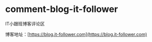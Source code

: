 # comment-blog-it-follower
IT小跟班博客评论区

博客地址：[https://blog.it-follower.com](https://blog.it-follower.com)
